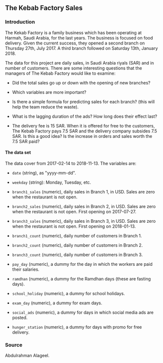 ## The Kebab Factory Sales

### Introduction

 The Kekab Factory is a family business which has been operating at Harmah, Saudi Arabia, for the last years. The business is focused on food delivery. Given the current success, they opened a second branch on Thursday 27th, July 2017. A third branch followed on Saturday 13th, January 2018.

The data for this project are daily sales, in Saudi Arabia riyals (SAR) and in number of customers. There are some interesting questions that the managers of The Kebab Factory would like to examine:

* Did the total sales go up or down with the opening of new branches?

* Which variables are more important?

* Is there a simple formula for predicting sales for each branch? (this will help the team reduce the waste).

* What is the lagging duration of the ads? How long does their effect last?

* The delivery fee is 15 SAR. When it is offered for free to the customers, The Kebab Factory pays 7.5 SAR and the delivery company subsides 7.5 SAR. Is this a good idea? Is the increase in orders and sales worth the 7.5 SAR paid?

####  The data set

The data cover from 2017-02-14 to 2018-11-13. The variables are:

* `date` (string), as "yyyy-mm-dd".

* `weekday` (string): Monday, Tuesday, etc.

* `branch1_sales` (numeric), daily sales in Branch 1, in USD. Sales are zero when the restaurant is not open.

* `branch2_sales` (numeric), daily sales in Branch 2, in USD. Sales are zero when the restaurant is not open. First opening on 2017-07-27.

* `branch3_sales` (numeric), daily sales in Branch 3, in USD. Sales are zero when the restaurant is not open. First opening on 2018-01-13.

* `branch1_count` (numeric), daily number of customers in Branch 1.

* `branch2_count` (numeric), daily number of customers in Branch 2.

* `branch3_count` (numeric), daily number of customers in Branch 3.

* `pay_day` (numeric), a dummy for the day in which the workers are paid their salaries.  

* `ramdhan` (numeric), a dummy for the Ramdhan days (these are fasting days).

* `school_holiday` (numeric), a dummy for school holidays.

* `exam_day` (numeric), a dummy for exam days.

* `social_ads` (numeric), a dummy for days in which social media ads are posted.

* `hunger_station` (numeric), a dummy for days with promo for free delivery.

### Source

Abdulrahman	Alageel.
